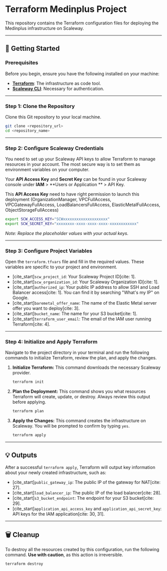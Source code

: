 # Terraform Medinplus Project

This repository contains the Terraform configuration files for deploying the Medinplus infrastructure on Scaleway.

-----

## 🚀 Getting Started

### Prerequisites

Before you begin, ensure you have the following installed on your machine:

  * **[Terraform](https://www.terraform.io/downloads.html)**: The infrastructure as code tool.
  * **[Scaleway CLI](https://www.google.com/search?q=https://www.scaleway.com/en/docs/identity-and-access-management/iam/how-to/install-scaleway-cli/)**: Necessary for authentication.

-----

### Step 1: Clone the Repository

Clone this Git repository to your local machine.

```sh
git clone <repository_url>
cd <repository_name>
```

-----

### Step 2: Configure Scaleway Credentials

You need to set up your Scaleway API keys to allow Terraform to manage resources in your account. The most secure way is to set them as environment variables on your computer.

Your **API Access Key** and **Secret Key** can be found in your Scaleway console under **IAM** \> **Users or Application ** \> API Key.

This **API Access Key** need to have right permission to launch this deployment (OrganizationManager, VPCFullAccess, VPCGatewayFullAccess, LoadBalancersFullAccess, ElasticMetalFullAccess, ObjectStorageFullAccess)

```sh
export SCW_ACCESS_KEY="SCWxxxxxxxxxxxxxxxxxxxx"
export SCW_SECRET_KEY="xxxxxxxx-xxxx-xxxx-xxxx-xxxxxxxxxxxx"
```

*Note: Replace the placeholder values with your actual keys.*

-----

### Step 3: Configure Project Variables

Open the `terraform.tfvars` file and fill in the required values. These variables are specific to your project and environment.

  * [cite\_start]`scw_project_id`: Your Scaleway Project ID[cite: 1].
  * [cite\_start]`scw_organization_id`: Your Scaleway Organization ID[cite: 1].
  * [cite\_start]`authorized_ip`: Your public IP address to allow SSH and Load Balancer access[cite: 1]. You can find it by searching "What's my IP" on Google.
  * [cite\_start]`baremetal_offer_name`: The name of the Elastic Metal server offer you want to deploy[cite: 3].
  * [cite\_start]`bucket_name`: The name for your S3 bucket[cite: 1].
  * [cite\_start]`terraform_user_email`: The email of the IAM user running Terraform[cite: 4].

-----

### Step 4: Initialize and Apply Terraform

Navigate to the project directory in your terminal and run the following commands to initialize Terraform, review the plan, and apply the changes.

1.  **Initialize Terraform:**
    This command downloads the necessary Scaleway provider.

    ```sh
    terraform init
    ```

2.  **Plan the Deployment:**
    This command shows you what resources Terraform will create, update, or destroy. Always review this output before applying.

    ```sh
    terraform plan
    ```

3.  **Apply the Changes:**
    This command creates the infrastructure on Scaleway. You will be prompted to confirm by typing `yes`.

    ```sh
    terraform apply
    ```

-----

## 💡 Outputs

After a successful `terraform apply`, Terraform will output key information about your newly created infrastructure, such as:

  * [cite\_start]`public_gateway_ip`: The public IP of the gateway for NAT[cite: 27].
  * [cite\_start]`load_balancer_ip`: The public IP of the load balancer[cite: 28].
  * [cite\_start]`s3_bucket_endpoint`: The endpoint for your S3 bucket[cite: 29].
  * [cite\_start]`application_api_access_key` and `application_api_secret_key`: API keys for the IAM application[cite: 30, 31].

-----

## 🗑️ Cleanup

To destroy all the resources created by this configuration, run the following command. **Use with caution**, as this action is irreversible.

```sh
terraform destroy
```
